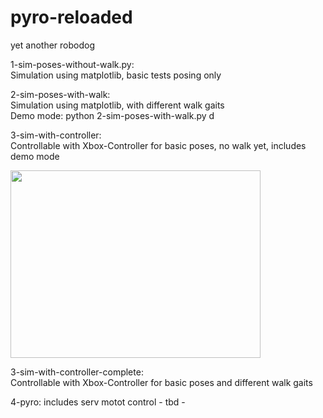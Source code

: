 # pyro-reloaded
yet another robodog

1-sim-poses-without-walk.py:    
Simulation using matplotlib, basic tests posing only

2-sim-poses-with-walk:  
Simulation using matplotlib, with different walk gaits  
Demo mode: python 2-sim-poses-with-walk.py d  

3-sim-with-controller:  
Controllable with Xbox-Controller for basic poses, no walk yet, includes demo mode


<img src="pyro.gif" width="400" height="300" />

3-sim-with-controller-complete:  
Controllable with Xbox-Controller for basic poses and different walk gaits

4-pyro:
includes serv motot control - tbd -
